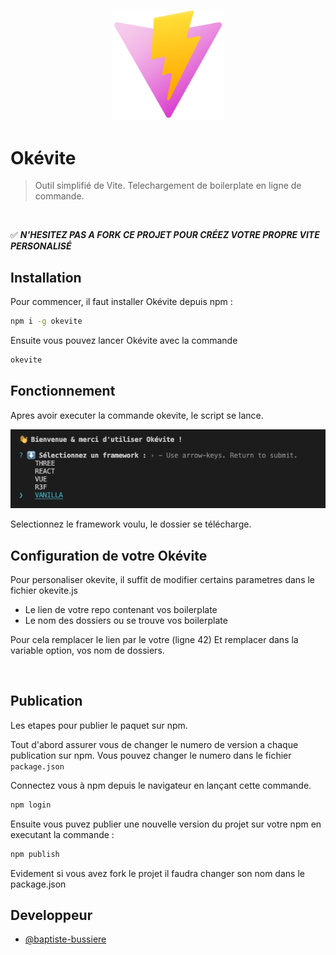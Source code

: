 <p align="center">
  <a href="https://okan3d.com/" target="_blank" rel="noopener noreferrer">
    <img width="180" src="./sources/logo.svg" alt="Vite logo">
  </a>
</p>

# Okévite
> Outil simplifié de Vite. Telechargement de boilerplate en ligne de commande.

<br>

✅ ***N'HESITEZ PAS A FORK CE PROJET POUR CRÉEZ VOTRE PROPRE VITE PERSONALISÉ***
<br>

## Installation 

Pour commencer, il faut installer Okévite depuis npm :

```bash
npm i -g okevite 
```
Ensuite vous pouvez lancer Okévite avec la commande 

```bash
okevite
```

## Fonctionnement 
 
Apres avoir executer la commande okevite, le script se lance.

<p align="center">
    <img width="1800" src="./sources/okevite.png" alt="Vite logo">
</p>

Selectionnez le framework voulu, le dossier se télécharge.

## Configuration de votre Okévite

Pour personaliser okevite, il suffit de modifier certains parametres dans le fichier okevite.js

-  Le lien de votre repo contenant vos boilerplate
-  Le nom des dossiers ou se trouve vos boilerplate 

Pour cela remplacer le lien par le votre (ligne 42)
Et remplacer dans la variable option, vos nom de dossiers.

<br>

## Publication 

Les etapes pour publier le paquet sur npm.

Tout d'abord assurer vous de changer le numero de version a chaque publication sur npm. Vous pouvez changer le numero dans le fichier ```package.json``` 

Connectez vous à npm depuis le navigateur en lançant cette commande.

```bash
npm login
```
Ensuite vous puvez publier une nouvelle version du projet sur votre npm en executant la commande : 

```bash
npm publish
```

Evidement si vous avez fork le projet il faudra changer son nom dans le package.json 

## Developpeur

- [@baptiste-bussiere](https://github.com/baptiste-bussiere)


